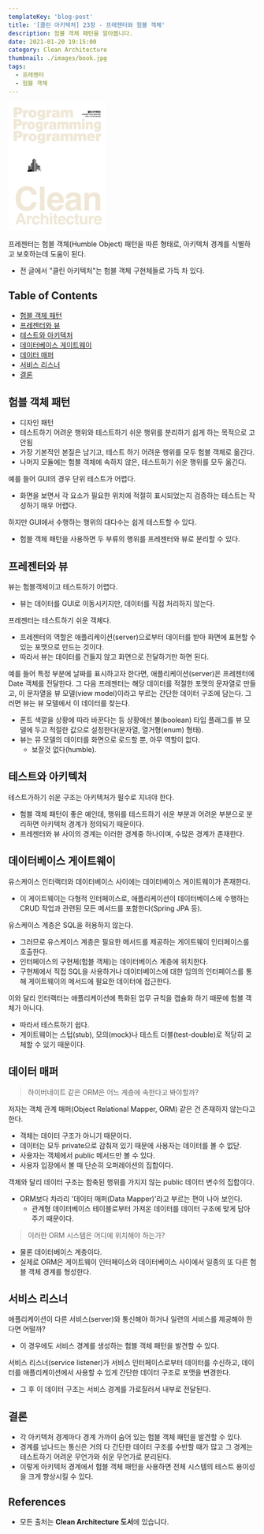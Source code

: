 ```yaml
---
templateKey: 'blog-post'
title: '[클린 아키텍처] 23장 - 프레젠터와 험블 객체'
description: 험블 객체 패턴을 알아봅니다.
date: 2021-01-20 19:15:00
category: Clean Architecture
thumbnail: ./images/book.jpg
tags:
  - 프레젠터
  - 험블 객체
---
```


![2020_retro_thumbnail](./images/book.jpg)

프레젠터는 험블 객체(Humble Object) 패턴을 따른 형태로, 아키텍처 경계를 식별하고 보호하는데 도움이 된다.

- 전 글에서 "클린 아키텍처"는 험블 객체 구현체들로 가득 차 있다.

## Table of Contents

- [험블 객체 패턴](#험블-객체-패턴)
- [프레젠터와 뷰](#프레젠터와-뷰)
- [테스트와 아키텍처](#테스트와-아키텍처)
- [데이터베이스 게이트웨이](#데이터베이스-게이트웨이)
- [데이터 매퍼](#데이터-매퍼)
- [서비스 리스너](#서비스-리스너)
- [결론](#결론)

## 험블 객체 패턴

- 디자인 패턴
- 테스트하기 어려운 행위와 테스트하기 쉬운 행위를 분리하기 쉽게 하는 목적으로 고안됨
- 가장 기본적인 본질은 남기고, 테스트 하기 어려운 행위를 모두 험블 객체로 옮긴다.
- 나머지 모듈에는 험블 객체에 속하지 않은, 테스트하기 쉬운 행위를 모두 옮긴다.

예를 들어 GUI의 경우 단위 테스트가 어렵다.

- 화면을 보면서 각 요소가 필요한 위치에 적절히 표시되었는지 검증하는 테스트는 작성하기 매우 어렵다.

하지만 GUI에서 수행하는 행위의 대다수는 쉽게 테스트할 수 있다.

- 험블 객체 패턴을 사용하면 두 부류의 행위를 프레젠터와 뷰로 분리할 수 있다.

## 프레젠터와 뷰

뷰는 험블객체이고 테스트하기 어렵다.

- 뷰는 데이터를 GUI로 이동시키지만, 데이터를 직접 처리하지 않는다.

프레젠터는 테스트하기 쉬운 객체다.

- 프레젠터의 역할은 애플리케이션(server)으로부터 데이터를 받아 화면에 표현할 수 있는 포맷으로 만드는 것이다.
- 따라서 뷰는 데이터를 건들지 않고 화면으로 전달하기만 하면 된다.

예를 들어 특정 부분에 날짜를 표시하고자 한다면, 애플리케이션(server)은 프레젠터에 Date 객체를 전달한다. 그 다음 프레젠터는 해당 데이터를 적절한 포맷의 문자열로 만들고, 이 문자열을 뷰 모델(view model)이라고 부르는 간단한 데이터 구조에 담는다. 그러면 뷰는 뷰 모델에서 이 데이터를 찾는다.

- 폰트 색깔을 상황에 따라 바꾼다는 등 상황에선 불(boolean) 타입 플래그를 뷰 모델에 두고 적절한 값으로 설정한다(문자열, 열거형(enum) 형태).
- 뷰는 뮤 모델의 데이터를 화면으로 로드할 뿐, 아무 역할이 없다.
  - 보잘것 없다(humble).

## 테스트와 아키텍처

테스트가하기 쉬운 구조는 아키텍처가 필수로 지녀야 한다.

- 험블 객체 패턴이 좋은 예인데, 행위를 테스트하기 쉬운 부분과 어려운 부분으로 분리하면 아키텍처 경계가 정의되기 때문이다.
- 프레젠터와 뷰 사이의 경계는 이러한 경계중 하나이며, 수많은 경계가 존재한다.

## 데이터베이스 게이트웨이

유스케이스 인터랙터와 데이터베이스 사이에는 데이터베이스 게이트웨이가 존재한다.

- 이 게이트웨이는 다형적 인터페이스로, 애플리케이션이 데이터베이스에 수행하는 CRUD 작업과 관련된 모든 메서드를 포함한다(Spring JPA 등).

유스케이스 계층은 SQL을 허용하지 않는다.

- 그러므로 유스케이스 계층은 필요한 메서드를 제공하는 게이트웨이 인터페이스를 호출한다.
- 인터페이스의 구현체(험블 객체)는 데이터베이스 계층에 위치한다.
- 구현체에서 직접 SQL을 사용하거나 데이터베이스에 대한 임의의 인터페이스를 통해 게이트웨이의 메서드에 필요한 데이터에 접근한다.

이와 달리 인터랙터는 애플리케이션에 특화된 업무 규칙을 캡슐화 하기 때문에 험블 객체가 아니다.

- 따라서 테스트하기 쉽다.
- 게이트웨이는 스텁(stub), 모의(mock)나 테스트 더블(test-double)로 적당히 교체할 수 있기 때문이다.

## 데이터 매퍼

> 하이버네이트 같은 ORM은 어느 계층에 속한다고 봐야할까?

저자는 객체 관계 매퍼(Object Relational Mapper, ORM) 같은 건 존재하지 않는다고 한다.

- 객체는 데이터 구조가 아니기 때문이다.
- 데이터는 모두 private으로 감춰져 있기 때문에 사용자는 데이터를 볼 수 없닫.
- 사용자는 객체에서 public 메서드만 볼 수 있다.
- 사용자 입장에서 볼 때 단순히 오퍼레이션의 집합이다.

객체와 달리 데이터 구조는 함축된 행위를 가지지 않는 public 데이터 변수의 집합이다.

- ORM보다 차라리 '데이터 매퍼(Data Mapper)'라고 부르는 편이 나아 보인다.
  - 관계형 데이터베이스 테이블로부터 가져온 데이터를 데이터 구조에 맞게 담아주기 때문이다.

> 이러한 ORM 시스템은 어디에 위치해야 하는가?

- 물론 데이터베이스 계층이다.
- 실제로 ORM은 게이트웨이 인터페이스와 데이터베이스 사이에서 일종의 또 다른 험블 객체 경계를 형성한다.

## 서비스 리스너

애플리케이션이 다른 서비스(server)와 통신해야 하거나 일련의 서비스를 제공해야 한다면 어떨까?

- 이 경우에도 서비스 경계를 생성하는 험블 객체 패턴을 발견할 수 있다.

서비스 리스너(service listener)가 서비스 인터페이스로부터 데이터를 수신하고, 데이터를 애플리케이션에서 사용할 수 있게 간단한 데이터 구조로 포맷을 변경한다.

- 그 후 이 데이터 구조는 서비스 경계를 가로질러서 내부로 전달된다.

## 결론

- 각 아키텍처 경계마다 경계 가까이 숨어 있는 험블 객체 패턴을 발견할 수 있다.
- 경계를 넘나드는 통신은 거의 다 간단한 데이터 구조를 수반할 때가 많고 그 경계는 테스트하기 어려운 무언가와 쉬운 무언가로 분리된다.
- 이렇게 아키텍처 경계에서 험블 객체 패턴을 사용하면 전체 시스템의 테스트 용이성을 크게 향상시킬 수 있다.

## References

- 모든 출처는 **Clean Architecture 도서**에 있습니다.
